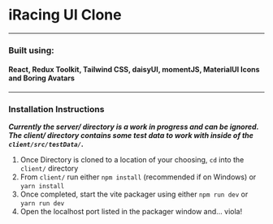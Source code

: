 # iRacing UI Clone
---
### Built using:
#### React, Redux Toolkit, Tailwind CSS, daisyUI, momentJS, MaterialUI Icons and Boring Avatars
---
### Installation Instructions

***Currently the server/ directory is a work in progress and can be ignored. The client/ directory contains some test data to work with inside of the `client/src/testData/`.***

1. Once Directory is cloned to a location of your choosing, `cd` into the `client/` directory
2. From `client/` run either `npm install` (recommended if on Windows) or `yarn install`
3. Once completed, start the vite packager using either `npm run dev` or `yarn run dev`
4. Open the localhost port listed in the packager window and... viola!
